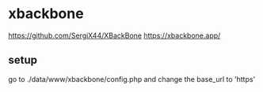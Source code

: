 # xbackbone

https://github.com/SergiX44/XBackBone
https://xbackbone.app/

## setup

go to ./data/www/xbackbone/config.php and change the base_url to 'https'
